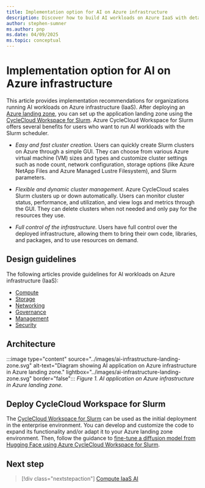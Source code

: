 ```yaml
---
title: Implementation option for AI on Azure infrastructure
description: Discover how to build AI workloads on Azure IaaS with detailed recommendations, architecture guides, and best practices.
author: stephen-sumner
ms.author: pnp
ms.date: 04/09/2025
ms.topic: conceptual
---
```


# Implementation option for AI on Azure infrastructure

This article provides implementation recommendations for organizations running AI workloads on Azure infrastructure (IaaS). After deploying an [Azure landing zone](../ready.md#use-azure-landing-zone), you can set up the application landing zone using the [CycleCloud Workspace for Slurm](/azure/cyclecloud/qs-deploy-ccws). Azure CycleCloud Workspace for Slurm offers several benefits for users who want to run AI workloads with the Slurm scheduler.

- *Easy and fast cluster creation.* Users can quickly create Slurm clusters on Azure through a simple GUI. They can choose from various Azure virtual machine (VM) sizes and types and customize cluster settings such as node count, network configuration, storage options (like Azure NetApp Files and Azure Managed Lustre Filesystem), and Slurm parameters.

- *Flexible and dynamic cluster management.* Azure CycleCloud scales Slurm clusters up or down automatically. Users can monitor cluster status, performance, and utilization, and view logs and metrics through the GUI. They can delete clusters when not needed and only pay for the resources they use.

- *Full control of the infrastructure.* Users have full control over the deployed infrastructure, allowing them to bring their own code, libraries, and packages, and to use resources on demand.

## Design guidelines

The following articles provide guidelines for AI workloads on Azure infrastructure (IaaS):

- [Compute](./compute.md)
- [Storage](./storage.md)
- [Networking](./networking.md)
- [Governance](./governance.md)
- [Management](./management.md)
- [Security](./security.md)

## Architecture

:::image type="content" source="../images/ai-infrastructure-landing-zone.svg" alt-text="Diagram showing AI application on Azure infrastructure in Azure landing zone." lightbox="../images/ai-infrastructure-landing-zone.svg" border="false":::
*Figure 1. AI application on Azure infrastructure in Azure landing zone.*

## Deploy CycleCloud Workspace for Slurm

The [CycleCloud Workspace for Slurm](/azure/cyclecloud/qs-deploy-ccws) can be used as the initial deployment in the enterprise environment. You can develop and customize the code to expand its functionality and/or adapt it to your Azure landing zone environment. Then, follow the guidance to [fine-tune a diffusion model from Hugging Face using Azure CycleCloud Workspace for Slurm](https://techcommunity.microsoft.com/t5/azure-compute-blog/fine-tuning-a-hugging-face-diffusion-model-on-cyclecloud/ba-p/4262431).

## Next step

> [!div class="nextstepaction"]
> [Compute IaaS AI](./compute.md)